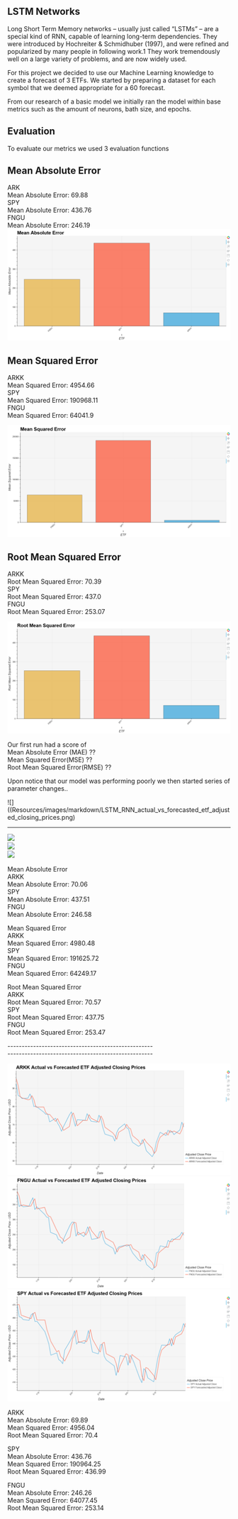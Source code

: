 
## LSTM Networks

Long Short Term Memory networks – usually just called “LSTMs” – are a special kind of RNN, capable of learning long-term dependencies. They were introduced by Hochreiter & Schmidhuber (1997), and were refined and popularized by many people in following work.1 They work tremendously well on a large variety of problems, and are now widely used.
 
 
For this project we decided to use our Machine Learning knowledge to create a forecast of 3 ETFs. We started by preparing a dataset for each symbol that we deemed appropriate for a 60 forecast.

From our research of a basic model we initially ran the model within base metrics such as the amount of neurons, bath size, and epochs.

## Evaluation
To evaluate our metrics we used 3 evaluation functions<br>


## Mean Absolute Error
ARK<br>
Mean Absolute Error: 69.88 <br>
SPY<br>
Mean Absolute Error: 436.76<br>
FNGU<br>
Mean Absolute Error: 246.19<br>
![](Resources/images/markdown/LSTM_RNN_mean_absolute_error.png)


## Mean Squared Error
ARKK<br>
Mean Squared Error: 4954.66 <br>
SPY<br>
Mean Squared Error: 190968.11<br>
FNGU<br>
Mean Squared Error: 64041.9<br>

![](Resources/images/markdown/LSTM_RNN_mean_squared_error.png)<br>
## Root Mean Squared Error
ARKK<br>
Root Mean Squared Error: 70.39 <br>
SPY<br>
Root Mean Squared Error: 437.0<br>
FNGU<br>
Root Mean Squared Error: 253.07<br>

![](Resources/images/markdown/LSTM_RNN_root_mean_squared_error.png)

Our first run had a score of <br>
Mean Absolute Error (MAE)  ??<br>
Mean Squared Error(MSE) ??<br>
Root Mean Squared Error(RMSE) ??<br>

Upon notice that our model was performing poorly  we then started  series of parameter changes..<br>


![]((Resources/images/markdown/LSTM_RNN_actual_vs_forecasted_etf_adjusted_closing_prices.png)<br>


-----------------------------

![](Resources/images/plots/LSTM_RNN_arkk_actual_vs_forecasted_etf_adjusted_closing_prices_old.png)<br>
![](Resources/images/plots/LSTM_RNN_fngu_actual_vs_forecasted_etf_adjusted_closing_prices_old.png)<br>
![](Resources/images/plots/LSTM_RNN_spy_actual_vs_forecasted_etf_adjusted_closing_prices_old.png)<br>





Mean Absolute Error<br>
ARKK<br>
Mean Absolute Error: 70.06<br>
SPY<br>
Mean Absolute Error: 437.51<br>
FNGU<br>
Mean Absolute Error: 246.58<br>

Mean Squared Error<br>
ARKK<br>
Mean Squared Error: 4980.48<br>
SPY<br>
Mean Squared Error: 191625.72<br>
FNGU<br>
Mean Squared Error: 64249.17<br>

Root Mean Squared Error<br>
ARKK<br>
Root Mean Squared Error: 70.57<br>
SPY<br>
Root Mean Squared Error: 437.75<br>
FNGU<br>
Root Mean Squared Error: 253.47<br>



---------------------------------------------------<br>
---------------------------------------------------<br>



![](Resources/images/markdown/LSTM_RNN_arkk_actual_vs_forecasted_etf_adjusted_closing_prices-Copy1.png)<br>
![](Resources/images/markdown/LSTM_RNN_fngu_actual_vs_forecasted_etf_adjusted_closing_prices-Copy1.png)<br>
![](Resources/images/markdown/LSTM_RNN_spy_actual_vs_forecasted_etf_adjusted_closing_prices-Copy1.png)<br>



ARKK<br>
Mean Absolute Error: 69.89<br>
Mean Squared Error: 4956.04<br>
Root Mean Squared Error: 70.4<br>



SPY<br>
Mean Absolute Error: 436.76<br>
Mean Squared Error: 190964.25<br>
Root Mean Squared Error: 436.99<br>


FNGU<br>
Mean Absolute Error: 246.26<br>
Mean Squared Error: 64077.45<br>
Root Mean Squared Error: 253.14<br>